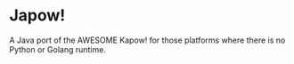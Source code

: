 # Japow!
A Java port of the AWESOME Kapow! for those platforms where there is no Python or Golang runtime.
